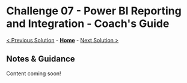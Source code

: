 # Challenge 07 - Power BI Reporting and Integration - Coach's Guide 

[< Previous Solution](./Solution-06.md) - **[Home](./README.md)** - [Next Solution >](./Solution-08.md)

## Notes & Guidance

Content coming soon!
